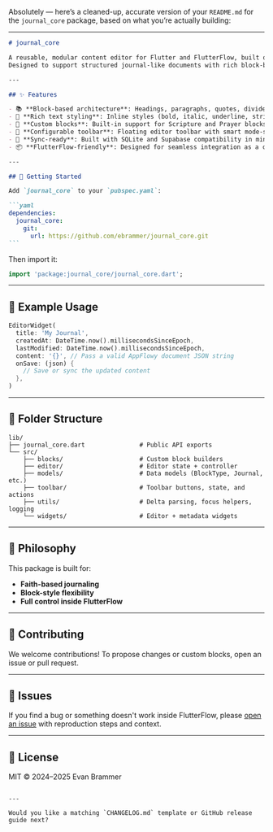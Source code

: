 Absolutely — here’s a cleaned-up, accurate version of your `README.md` for the `journal_core` package, based on what you’re actually building:

---

````md
# journal_core

A reusable, modular content editor for Flutter and FlutterFlow, built on top of [AppFlowy Editor](https://github.com/AppFlowy-IO/appflowy_editor).  
Designed to support structured journal-like documents with rich block-based content, styling, and embedded metadata.

---

## ✨ Features

- 📚 **Block-based architecture**: Headings, paragraphs, quotes, dividers, lists, prayers, scripture, tags, and more
- 🎨 **Rich text styling**: Inline styles (bold, italic, underline, strikethrough)
- 🧩 **Custom blocks**: Built-in support for Scripture and Prayer blocks
- 🧰 **Configurable toolbar**: Floating editor toolbar with smart mode-switching
- 🔁 **Sync-ready**: Built with SQLite and Supabase compatibility in mind
- 📦 **FlutterFlow-friendly**: Designed for seamless integration as a custom widget or GitHub dependency

---

## 🚀 Getting Started

Add `journal_core` to your `pubspec.yaml`:

```yaml
dependencies:
  journal_core:
    git:
      url: https://github.com/ebrammer/journal_core.git
```
````

Then import it:

```dart
import 'package:journal_core/journal_core.dart';
```

---

## 🧪 Example Usage

```dart
EditorWidget(
  title: 'My Journal',
  createdAt: DateTime.now().millisecondsSinceEpoch,
  lastModified: DateTime.now().millisecondsSinceEpoch,
  content: '{}', // Pass a valid AppFlowy document JSON string
  onSave: (json) {
    // Save or sync the updated content
  },
)
```

---

## 📁 Folder Structure

```
lib/
├── journal_core.dart               # Public API exports
└── src/
    ├── blocks/                     # Custom block builders
    ├── editor/                     # Editor state + controller
    ├── models/                     # Data models (BlockType, Journal, etc.)
    ├── toolbar/                    # Toolbar buttons, state, and actions
    ├── utils/                      # Delta parsing, focus helpers, logging
    └── widgets/                    # Editor + metadata widgets
```

---

## 🧠 Philosophy

This package is built for:

- **Faith-based journaling**
- **Block-style flexibility**
- **Full control inside FlutterFlow**

---

## 🤝 Contributing

We welcome contributions!
To propose changes or custom blocks, open an issue or pull request.

---

## 🐞 Issues

If you find a bug or something doesn't work inside FlutterFlow, please [open an issue](https://github.com/ebrammer/journal_core/issues) with reproduction steps and context.

---

## 📜 License

MIT © 2024–2025 Evan Brammer

```

---

Would you like a matching `CHANGELOG.md` template or GitHub release guide next?
```
